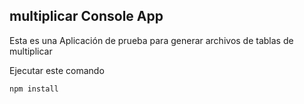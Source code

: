 ## multiplicar Console App

Esta es una Aplicación de prueba para generar archivos de tablas de multiplicar

Ejecutar este comando 

```
npm install
```
